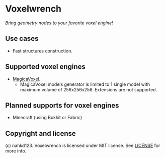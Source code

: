 # Voxelwrench
_Bring geometry nodes to your favorite voxel engine!_

## Use cases
- Fast structures construction.

## Supported voxel engines
- [MagicaVoxel](https://ephtracy.github.io/).
    - MagicaVoxel models generator is limited to 1 single model with maximum volume of 256x256x256. Extensions are not supported.

## Planned supports for voxel engines
- Minecraft (using Bukkit or Fabric)

## Copyright and license
(c) nahkd123. Voxelwrench is licensed under MIT license. See [LICENSE](./LICENSE) for more info.